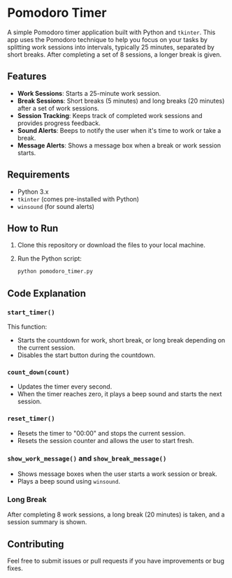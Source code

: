 # Pomodoro Timer

A simple Pomodoro timer application built with Python and `tkinter`. This app uses the Pomodoro technique to help you focus on your tasks by splitting work sessions into intervals, typically 25 minutes, separated by short breaks. After completing a set of 8 sessions, a longer break is given.

## Features

- **Work Sessions**: Starts a 25-minute work session.
- **Break Sessions**: Short breaks (5 minutes) and long breaks (20 minutes) after a set of work sessions.
- **Session Tracking**: Keeps track of completed work sessions and provides progress feedback.
- **Sound Alerts**: Beeps to notify the user when it's time to work or take a break.
- **Message Alerts**: Shows a message box when a break or work session starts.

## Requirements

- Python 3.x
- `tkinter` (comes pre-installed with Python)
- `winsound` (for sound alerts)

## How to Run

1. Clone this repository or download the files to your local machine.
2. Run the Python script:

    ```bash
    python pomodoro_timer.py
    ```

## Code Explanation

### `start_timer()`
This function:
- Starts the countdown for work, short break, or long break depending on the current session.
- Disables the start button during the countdown.

### `count_down(count)`
- Updates the timer every second.
- When the timer reaches zero, it plays a beep sound and starts the next session.

### `reset_timer()`
- Resets the timer to "00:00" and stops the current session.
- Resets the session counter and allows the user to start fresh.

### `show_work_message()` and `show_break_message()`
- Shows message boxes when the user starts a work session or break.
- Plays a beep sound using `winsound`.

### Long Break
After completing 8 work sessions, a long break (20 minutes) is taken, and a session summary is shown.

## Contributing

Feel free to submit issues or pull requests if you have improvements or bug fixes.
